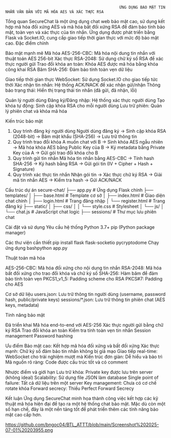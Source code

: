                                                       ỨNG DỤNG BẢO MẬT TIN NHẮN VĂN BẢN VỚI MÃ HÓA AES VÀ XÁC THỰC RSA
Tổng quan
SecureChat là một ứng dụng chat web bảo mật cao, sử dụng kết hợp mã hóa đối xứng AES và mã hóa bất đối xứng RSA để đảm bảo tính bảo mật, toàn vẹn và xác thực của tin nhắn. Ứng dụng được phát triển bằng Flask và Socket.IO, cung cấp giao tiếp thời gian thực với mức độ bảo mật cao.
Đặc điểm chính

Bảo mật mạnh mẽ
Mã hóa AES-256-CBC: Mã hóa nội dung tin nhắn với thuật toán AES 256-bit
Xác thực RSA-2048: Sử dụng chữ ký số RSA để xác thực người gửi
Trao đổi khóa an toàn: Khóa AES được mã hóa bằng khóa công khai RSA
Băm SHA-256: Đảm bảo tính toàn vẹn dữ liệu

Giao tiếp thời gian thực
WebSocket: Sử dụng Socket.IO cho giao tiếp tức thời
Xác nhận tin nhắn: Hệ thống ACK/NACK để xác nhận gửi/nhận
Thông báo trạng thái: Hiển thị trạng thái tin nhắn (đã gửi, đã nhận, lỗi)

Quản lý người dùng
Đăng ký/Đăng nhập: Hệ thống xác thực người dùng
Tạo khóa tự động: Sinh cặp khóa RSA cho mỗi người dùng
Lưu trữ phiên: Quản lý phiên chat và khóa mã hóa

Kiến trúc bảo mật
1. Quy trình đăng ký người dùng
Người dùng đăng ký → Sinh cặp khóa RSA (2048-bit) → Băm mật khẩu (SHA-256) → Lưu trữ thông tin
2. Quy trình trao đổi khóa
A muốn chat với B → Sinh khóa AES ngẫu nhiên → Mã hóa khóa AES bằng Public Key của B → 
Ký metadata bằng Private Key của A → Gửi gói trao đổi khóa cho B
3. Quy trình gửi tin nhắn
Mã hóa tin nhắn bằng AES-CBC → Tính hash SHA-256 → Ký hash bằng RSA → 
Gửi gói tin (IV + Cipher + Hash + Signature)
4. Quy trình xác thực tin nhắn
Nhận gói tin → Xác thực chữ ký RSA → Giải mã tin nhắn AES → Kiểm tra hash → 
Gửi ACK/NACK

Cấu trúc dự án
secure-chat/
├── app.py                 # Ứng dụng Flask chính
├── templates/
│   ├── base.html         # Template cơ sở
│   ├── index.html        # Giao diện chat chính
│   ├── login.html        # Trang đăng nhập
│   └── register.html     # Trang đăng ký
├── static/
│   ├── css/
│   │   └── style.css     # Stylesheet
│   └── js/
│       └── chat.js       # JavaScript chat logic
├── sessions/             # Thư mục lưu phiên chat

Cài đặt và sử dụng
Yêu cầu hệ thống
Python 3.7+
pip (Python package manager)

Các thư viện cần thiết
pip install flask flask-socketio pycryptodome
Chạy ứng dụng
bashpython app.py

Thuật toán mã hóa

AES-256-CBC: Mã hóa đối xứng cho nội dung tin nhắn
RSA-2048: Mã hóa bất đối xứng cho trao đổi khóa và chữ ký số
SHA-256: Hàm băm để đảm bảo tính toàn vẹn
PKCS1_v1_5: Padding scheme cho RSA
PKCS#7: Padding cho AES

Cơ sở dữ liệu
users.json: Lưu trữ thông tin người dùng (username, password hash, public/private keys)
sessions/*.json: Lưu trữ thông tin phiên chat (AES keys, metadata)

Tính năng bảo mật

Đã triển khai
Mã hóa end-to-end với AES-256
Xác thực người gửi bằng chữ ký RSA
Trao đổi khóa an toàn
Kiểm tra tính toàn vẹn tin nhắn
Session management
Password hashing

Ưu điểm
Bảo mật cao: Kết hợp mã hóa đối xứng và bất đối xứng
Xác thực mạnh: Chữ ký số đảm bảo tin nhắn không bị giả mạo
Giao tiếp real-time: WebSocket cho trải nghiệm mượt mà
Kiến trúc đơn giản: Dễ hiểu và bảo trì
Mã nguồn rõ ràng: Code được cấu trúc tốt và có comment

Nhược điểm và giới hạn
Lưu trữ khóa: Private key được lưu trên server (không ideal)
Scalability: Sử dụng file JSON làm database
Single point of failure: Tất cả dữ liệu trên một server
Key management: Chưa có cơ chế rotate khóa
Forward secrecy: Thiếu Perfect Forward Secrecy

Kết luận
Ứng dụng SecureChat minh họa thành công việc kết hợp các kỹ thuật mã hóa hiện đại để tạo ra một hệ thống chat bảo mật. Mặc dù còn một số hạn chế, đây là một nền tảng tốt để phát triển thêm các tính năng bảo mật cao cấp hơn.


https://github.com/bngoc04/BTL_ATTT/blob/main/Screenshot%202025-07-01%20203955.png
